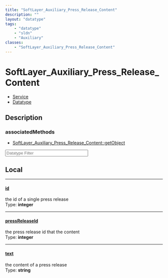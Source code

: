 ```yaml
---
title: "SoftLayer_Auxiliary_Press_Release_Content"
description: ""
layout: "datatype"
tags:
    - "datatype"
    - "sldn"
    - "Auxiliary"
classes:
    - "SoftLayer_Auxiliary_Press_Release_Content"
---
```


# SoftLayer_Auxiliary_Press_Release_Content
<div id='service-datatype'>
    <ul id='sldn-reference-tabs'>
    <li id='service'> <a href='/reference/services/SoftLayer_Auxiliary_Press_Release_Content' >Service</a></li>    <li id='datatype'> <a href='/reference/datatypes/SoftLayer_Auxiliary_Press_Release_Content' >Datatype</a></li>
    </ul>
</div>

## Description 





### associatedMethods

*  [SoftLayer_Auxiliary_Press_Release_Content::getObject](/reference/services/SoftLayer_Auxiliary_Press_Release_Content/getObject )





<!-- Filer BEGIN -->
<div class="view-filters">
        <div class="clearfix">
            <div class="search-input-box">
                <input placeholder="Datatype Filter" onkeyup="titleSearch(inputId='prop-input', divId='properties', elementClass='prop-row')" 
                    type="text" id="prop-input" value="" size="30" maxlength="128" class="form-text">
            </div>
        </div>
</div>
<!-- Filer END -->

<div id="properties" class="content">
<div id="localProperties" class="prop-content" >

## Local
<div class="prop-row">

-----
[id]: #id
#### [id]
the id of a single press release  
<span class="type-label">Type: </span>**integer**  



</div>
<div class="prop-row">

-----
[pressReleaseId]: #pressreleaseid
#### [pressReleaseId]
the press release id that the content  
<span class="type-label">Type: </span>**integer**  



</div>
<div class="prop-row">

-----
[text]: #text
#### [text]
the content of a press release  
<span class="type-label">Type: </span>**string**  



</div>
</div>
<!-- LOCAL PROPERTY END -->

</div>



